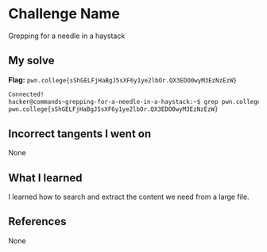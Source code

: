 # Challenge Name
Grepping for a needle in a haystack

## My solve
**Flag:** `pwn.college{sShGELFjHaBgJ5sXF6y1ye2lbOr.QX3EDO0wyM3EzNzEzW}`

```bash
Connected!
hacker@commands~grepping-for-a-needle-in-a-haystack:~$ grep pwn.college /challenge/data.txt
pwn.college{sShGELFjHaBgJ5sXF6y1ye2lbOr.QX3EDO0wyM3EzNzEzW}
```
## Incorrect tangents I went on
None

## What I learned
I learned how to search and extract the content we need from a large file.

## References 
None
